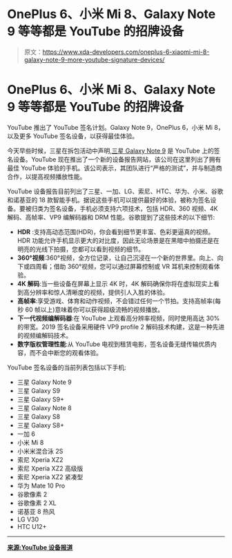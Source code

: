 # OnePlus 6、小米 Mi 8、Galaxy Note 9 等等都是 YouTube 的招牌设备

> 原文：<https://www.xda-developers.com/oneplus-6-xiaomi-mi-8-galaxy-note-9-more-youtube-signature-devices/>

# OnePlus 6、小米 Mi 8、Galaxy Note 9 等等都是 YouTube 的招牌设备

YouTube 推出了 YouTube 签名计划。Galaxy Note 9，OnePlus 6，小米 Mi 8，以及更多 YouTube 签名设备，以获得最佳体验。

今天早些时候，三星在拆包活动中声明,[三星 Galaxy Note 9](https://www.xda-developers.com/samsung-galaxy-note-9-specs-pricing-availability-features/) 是 YouTube 上的签名设备。YouTube 现在推出了一个新的设备报告网站，该公司在这里列出了拥有最佳 YouTube 体验的手机。该公司表示，其团队进行“严格的测试”，并与制造商合作，以提高视频播放性能。

YouTube 设备报告目前列出了三星、一加、LG、索尼、HTC、华为、小米、谷歌和诺基亚的 18 款智能手机。据说这些手机可以提供最好的体验，被称为签名设备。要被归类为签名设备，手机必须支持六项技术，包括 HDR、360 视频、4K 解码、高帧率、VP9 编解码器和 DRM 性能。谷歌提到了这些技术的以下细节:

*   **HDR** :支持高动态范围(HDR)，你会看到细节更丰富、色彩更逼真的视频。HDR 功能允许手机显示更大的对比度，因此无论场景是在黑暗中拍摄还是在明亮的光线下拍摄，您都可以看到视频的细节。
*   **360°视频**:360°视频，全方位记录，让自己沉浸在一个新的世界里。向上、向下或四周看；借助 360°视频，您可以通过屏幕控制或 VR 耳机来控制观看体验。
*   **4K 解码**:当一些设备在屏幕上显示 4K 时，4K 解码确保你将在虚拟现实上看到高分辨率和惊人清晰度的视频，提供引人入胜的体验。
*   **高帧率**:享受游戏、体育和动作视频，不会错过任何一个节拍。支持高帧率(每秒 60 帧以上)意味着你可以获得超级流畅的视频播放。
*   **下一代视频编解码器**:在 YouTube 上观看高分辨率视频，同时使用高达 30%的带宽。2019 签名设备采用硬件 VP9 profile 2 解码技术构建，这是一种先进的视频编解码技术。
*   **数字版权管理性能**:从 YouTube 电视到租赁电影，签名设备无缝传输优质内容，而不会中断您的观看体验。

YouTube 签名设备的当前列表包括以下手机:

*   三星 Galaxy Note 9
*   三星 Galaxy S9
*   三星 Galaxy S9+
*   三星 Galaxy Note 8
*   三星 Galaxy S8
*   三星 Galaxy S8+
*   一加 6
*   小米 Mi 8
*   小米米混合泳 2S
*   索尼 Xperia XZ2
*   索尼 Xperia XZ2 高级版
*   索尼 Xperia XZ2 紧凑型
*   华为 Mate 10 Pro
*   谷歌像素 2
*   谷歌像素 2 XL
*   诺基亚 8 热风
*   LG V30
*   HTC U12+

* * *

[**来源:YouTube 设备报道**](https://devicereport.youtube.com/)
